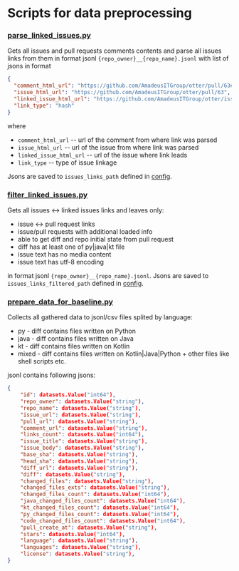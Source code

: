 # Scripts for data preprocessing

### [parse_linked_issues.py](parse_linked_issues.py)

Gets all issues and pull requests comments contents and parse all issues links from them
in format jsonl `{repo_owner}__{repo_name}.jsonl` with list of jsons in format
```json
{
  "comment_html_url": "https://github.com/AmadeusITGroup/otter/pull/63#issuecomment-1416400069",
  "issue_html_url": "https://github.com/AmadeusITGroup/otter/pull/63",
  "linked_issue_html_url": "https://github.com/AmadeusITGroup/otter/issues/25",
  "link_type": "hash"
}
```
where
* `comment_html_url` -- url of the comment from where link was parsed
* `issue_html_url` -- url of the issue from where link was parsed
* `linked_issue_html_url` -- url of the issue where link leads
* `link_type` -- type of issue linkage

Jsons are saved to `issues_links_path` defined in [config](../../../configs/data/server.yaml).


### [filter_linked_issues.py](filter_linked_issues.py)
Gets all issues <-> linked issues links and leaves only:
* issue <-> pull request links
* issue/pull requests with additional loaded info
* able to get diff and repo initial state from pull request
* diff has at least one of py|java|kt file
* issue text has no media content
* issue text has utf-8 encoding

in format jsonl `{repo_owner}__{repo_name}.jsonl`. 
Jsons are saved to `issues_links_filtered_path` defined in [config](../../../configs/data/server.yaml).

### [prepare_data_for_baseline.py](prepare_data_for_baseline.py)
Collects all gathered data to jsonl/csv files splited by language:
* py - diff contains files written on Python
* java - diff contains files written on Java
* kt - diff contains files written on Kotlin
* mixed - diff contains files written on Kotlin|Java|Python + other files like shell scripts etc.

jsonl contains following jsons:
```json
{
    "id": datasets.Value("int64"),
    "repo_owner": datasets.Value("string"),
    "repo_name": datasets.Value("string"),
    "issue_url": datasets.Value("string"),
    "pull_url": datasets.Value("string"),
    "comment_url": datasets.Value("string"),
    "links_count": datasets.Value("int64"),
    "issue_title": datasets.Value("string"),
    "issue_body": datasets.Value("string"),
    "base_sha": datasets.Value("string"),
    "head_sha": datasets.Value("string"),
    "diff_url": datasets.Value("string"),
    "diff": datasets.Value("string"),
    "changed_files": datasets.Value("string"),
    "changed_files_exts": datasets.Value("string"),
    "changed_files_count": datasets.Value("int64"),
    "java_changed_files_count": datasets.Value("int64"),
    "kt_changed_files_count": datasets.Value("int64"),
    "py_changed_files_count": datasets.Value("int64"),
    "code_changed_files_count": datasets.Value("int64"),
    "pull_create_at": datasets.Value("string"),
    "stars": datasets.Value("int64"),
    "language": datasets.Value("string"),
    "languages": datasets.Value("string"),
    "license": datasets.Value("string"),
}
```
